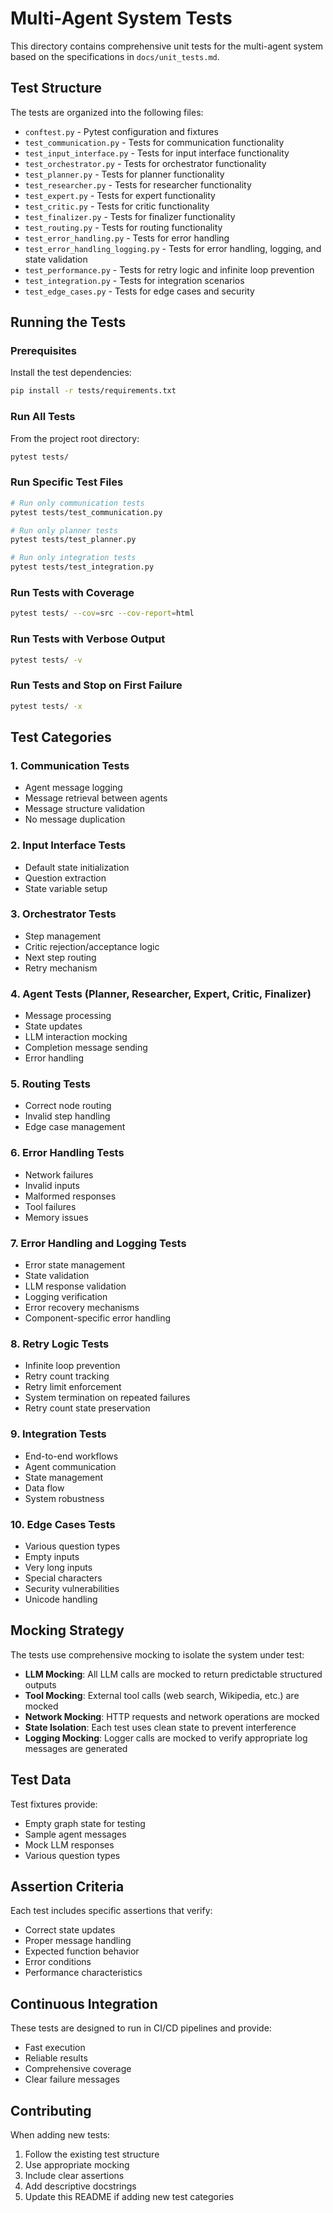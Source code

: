 # Multi-Agent System Tests

This directory contains comprehensive unit tests for the multi-agent system based on the specifications in `docs/unit_tests.md`.

## Test Structure

The tests are organized into the following files:

- `conftest.py` - Pytest configuration and fixtures
- `test_communication.py` - Tests for communication functionality
- `test_input_interface.py` - Tests for input interface functionality
- `test_orchestrator.py` - Tests for orchestrator functionality
- `test_planner.py` - Tests for planner functionality
- `test_researcher.py` - Tests for researcher functionality
- `test_expert.py` - Tests for expert functionality
- `test_critic.py` - Tests for critic functionality
- `test_finalizer.py` - Tests for finalizer functionality
- `test_routing.py` - Tests for routing functionality
- `test_error_handling.py` - Tests for error handling
- `test_error_handling_logging.py` - Tests for error handling, logging, and state validation
- `test_performance.py` - Tests for retry logic and infinite loop prevention
- `test_integration.py` - Tests for integration scenarios
- `test_edge_cases.py` - Tests for edge cases and security

## Running the Tests

### Prerequisites

Install the test dependencies:

```bash
pip install -r tests/requirements.txt
```

### Run All Tests

From the project root directory:

```bash
pytest tests/
```

### Run Specific Test Files

```bash
# Run only communication tests
pytest tests/test_communication.py

# Run only planner tests
pytest tests/test_planner.py

# Run only integration tests
pytest tests/test_integration.py
```

### Run Tests with Coverage

```bash
pytest tests/ --cov=src --cov-report=html
```

### Run Tests with Verbose Output

```bash
pytest tests/ -v
```

### Run Tests and Stop on First Failure

```bash
pytest tests/ -x
```

## Test Categories

### 1. Communication Tests
- Agent message logging
- Message retrieval between agents
- Message structure validation
- No message duplication

### 2. Input Interface Tests
- Default state initialization
- Question extraction
- State variable setup

### 3. Orchestrator Tests
- Step management
- Critic rejection/acceptance logic
- Next step routing
- Retry mechanism

### 4. Agent Tests (Planner, Researcher, Expert, Critic, Finalizer)
- Message processing
- State updates
- LLM interaction mocking
- Completion message sending
- Error handling

### 5. Routing Tests
- Correct node routing
- Invalid step handling
- Edge case management

### 6. Error Handling Tests
- Network failures
- Invalid inputs
- Malformed responses
- Tool failures
- Memory issues

### 7. Error Handling and Logging Tests
- Error state management
- State validation
- LLM response validation
- Logging verification
- Error recovery mechanisms
- Component-specific error handling

### 8. Retry Logic Tests
- Infinite loop prevention
- Retry count tracking
- Retry limit enforcement
- System termination on repeated failures
- Retry count state preservation

### 9. Integration Tests
- End-to-end workflows
- Agent communication
- State management
- Data flow
- System robustness

### 10. Edge Cases Tests
- Various question types
- Empty inputs
- Very long inputs
- Special characters
- Security vulnerabilities
- Unicode handling

## Mocking Strategy

The tests use comprehensive mocking to isolate the system under test:

- **LLM Mocking**: All LLM calls are mocked to return predictable structured outputs
- **Tool Mocking**: External tool calls (web search, Wikipedia, etc.) are mocked
- **Network Mocking**: HTTP requests and network operations are mocked
- **State Isolation**: Each test uses clean state to prevent interference
- **Logging Mocking**: Logger calls are mocked to verify appropriate log messages are generated

## Test Data

Test fixtures provide:
- Empty graph state for testing
- Sample agent messages
- Mock LLM responses
- Various question types

## Assertion Criteria

Each test includes specific assertions that verify:
- Correct state updates
- Proper message handling
- Expected function behavior
- Error conditions
- Performance characteristics

## Continuous Integration

These tests are designed to run in CI/CD pipelines and provide:
- Fast execution
- Reliable results
- Comprehensive coverage
- Clear failure messages

## Contributing

When adding new tests:
1. Follow the existing test structure
2. Use appropriate mocking
3. Include clear assertions
4. Add descriptive docstrings
5. Update this README if adding new test categories 